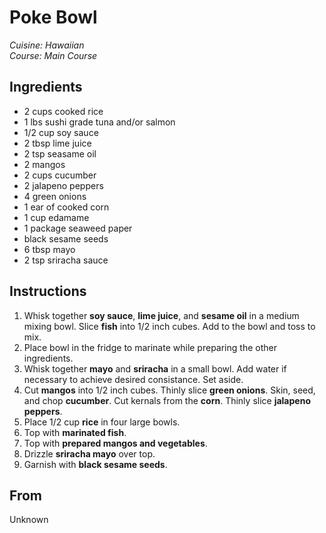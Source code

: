 # Poke Bowl

_Cuisine:  Hawaiian_<br />
_Course:  Main Course_

## Ingredients

- 2 cups cooked rice
- 1 lbs sushi grade tuna and/or salmon
- 1/2 cup soy sauce
- 2 tbsp lime juice
- 2 tsp seasame oil
- 2 mangos
- 2 cups cucumber
- 2 jalapeno peppers
- 4 green onions
- 1 ear of cooked corn
- 1 cup edamame
- 1 package seaweed paper
- black sesame seeds
- 6 tbsp mayo
- 2 tsp sriracha sauce

## Instructions

1. Whisk together **soy sauce**, **lime juice**, and **sesame oil** in a medium mixing bowl.  Slice **fish** into 1/2 inch cubes.  Add to the bowl and toss to mix.
1. Place bowl in the fridge to marinate while preparing the other ingredients.
1. Whisk together **mayo** and **sriracha** in a small bowl.  Add water if necessary to achieve desired consistance.  Set aside.
1. Cut **mangos** into 1/2 inch cubes.  Thinly slice **green onions**.  Skin, seed, and chop **cucumber**.  Cut kernals from the **corn**.  Thinly slice **jalapeno peppers**.
1. Place 1/2 cup **rice** in four large bowls.
1. Top with **marinated fish**.
1. Top with **prepared mangos and vegetables**.
1. Drizzle **sriracha mayo** over top.
1. Garnish with **black sesame seeds**.

## From

Unknown